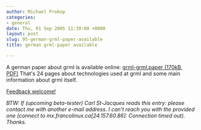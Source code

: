 ```yaml
---
author: Michael Prokop
categories:
- general
date: Thu, 01 Sep 2005 11:39:00 +0000
layout: post
slug: 95-german-grml-paper-available
title: german grml-paper available

---
```


A german paper about grml is available online: [grml\-grml.paper (170kB, PDF)](http://grml.org/docs/grml-paper.de.pdf) That's 24 pages about technologies used at grml and some main information about grml itself.

[Feedback welcome!](http://grml.org/contact/)

*BTW: If (upcoming beta\-tester) Carl St\-Jacques reads this entry: please contact me with another e\-mail address. I can't reach you with the provided one (connect to mx.francolinux.ca\[24\.157\.60\.86]: Connection timed out). Thanks.*
  
